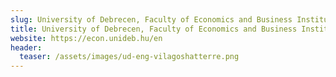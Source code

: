 ```yaml
---
slug: University of Debrecen, Faculty of Economics and Business Institute of World Economy and Internation
title: University of Debrecen, Faculty of Economics and Business Institute of World Economy and Internation
website: https://econ.unideb.hu/en
header:
  teaser: /assets/images/ud-eng-vilagoshatterre.png
---
```


